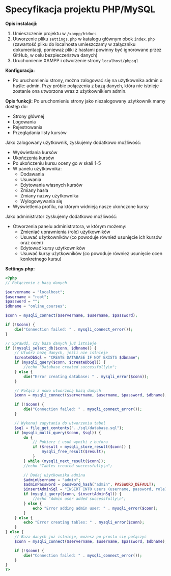 Specyfikacja projektu PHP/MySQL
===============================

**Opis instalacji:**
1. Umieszczenie projektu w `/xampp/htdocs`
2. Utworzenie pliku `settings.php` w katalogu głównym obok `index.php` (zawartość pliku do localhosta umieszczamy w załączniku dokumentacji, ponieważ pliki z hasłami powinny być ignorowane przez GitHub, w celu bezpieczeństwa danych)
3. Uruchomienie XAMPP i otworzenie strony `localhost/phpsql`

**Konfiguracja:**
- Po uruchomieniu strony, można zalogować się na użytkownika admin o haśle: admin. Przy próbie połączenia z bazą danych, która nie istnieje zostanie ona utworzona wraz z użytkownikiem admin.

**Opis funkcji:**
Po uruchomieniu strony jako niezalogowany użytkownik mamy dostęp do:
- Strony głównej
- Logowania
- Rejestrowania
- Przeglądania listy kursów

Jako zalogowany użytkownik, zyskujemy dodatkowo możliwość:
- Wyświetlania kursów
- Ukończenia kursów
- Po ukończeniu kursu oceny go w skali 1-5
- W panelu użytkownika:
  - Dodawania
  - Usuwania
  - Edytowania własnych kursów
  - Zmiany hasła
  - Zmiany nazwy użytkownika
  - Wylogowywania się
- Wyświetlenia profilu, na którym widnieją nasze ukończone kursy

Jako administrator zyskujemy dodatkowo możliwość:
- Otworzenia panelu administratora, w którym możemy:
  - Zmieniać uprawnienia (role) użytkowników
  - Usuwać użytkowników (co powoduje również usunięcie ich kursów oraz ocen)
  - Edytować kursy użytkowników
  - Usuwać kursy użytkowników (co powoduje również usunięcie ocen konkretnego kursu)

**Settings.php:**

```php
<?php
// Połączenie z bazą danych

$servername = "localhost";
$username = "root";
$password = "";
$dbname = "online_courses";

$conn = mysqli_connect($servername, $username, $password);

if (!$conn) {
    die("Connection failed: " . mysqli_connect_error());
}

// Sprawdź, czy baza danych już istnieje
if (!mysqli_select_db($conn, $dbname)) {
    // Utwórz bazę danych, jeśli nie istnieje
    $createDbSql = "CREATE DATABASE IF NOT EXISTS $dbname";
    if (mysqli_query($conn, $createDbSql)) {
        //echo "Database created successfully\n";
    } else {
        die("Error creating database: " . mysqli_error($conn));
    }

    // Połącz z nowo utworzoną bazą danych
    $conn = mysqli_connect($servername, $username, $password, $dbname);

    if (!$conn) {
        die("Connection failed: " . mysqli_connect_error());
    }

    // Wykonaj zapytania do utworzenia tabel
    $sql = file_get_contents("../sql/database.sql");
    if (mysqli_multi_query($conn, $sql)) {
        do {
            // Pobierz i usuń wyniki z bufora
            if ($result = mysqli_store_result($conn)) {
                mysqli_free_result($result);
            }
        } while (mysqli_next_result($conn));
        //echo "Tables created successfully\n";

        // Dodaj użytkownika admina
        $adminUsername = "admin";
        $adminPassword = password_hash("admin", PASSWORD_DEFAULT);
        $insertAdminSql = "INSERT INTO users (username, password, role) VALUES ('$adminUsername', '$adminPassword', 'admin')";
        if (mysqli_query($conn, $insertAdminSql)) {
            //echo "Admin user added successfully\n";
        } else {
            echo "Error adding admin user: " . mysqli_error($conn);
        }
    } else {
        echo "Error creating tables: " . mysqli_error($conn);
    }
} else {
    // Baza danych już istnieje, możesz po prostu się połączyć
    $conn = mysqli_connect($servername, $username, $password, $dbname);

    if (!$conn) {
        die("Connection failed: " . mysqli_connect_error());
    }
}
?>
